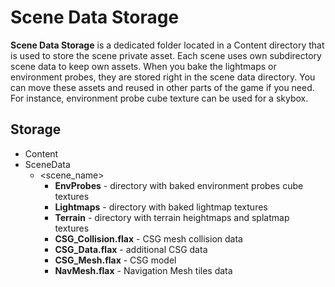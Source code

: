 # Scene Data Storage

**Scene Data Storage** is a dedicated folder located in a Content directory that is used to store the scene private asset. Each scene uses own subdirectory scene data to keep own assets. When you bake the lightmaps or environment probes, they are stored right in the scene data directory. You can move these assets and reused in other parts of the game if you need. For instance, environment probe cube texture can be used for a skybox.

## Storage

* Content
 * SceneData
   * &lt;scene_name&gt;
     * **EnvProbes** - directory with baked environment probes cube textures
     * **Lightmaps** - directory with baked lightmap textures
     * **Terrain** - directory with terrain heightmaps and splatmap textures
     * **CSG_Collision.flax** - CSG mesh collision data
     * **CSG_Data.flax** - additional CSG data
     * **CSG_Mesh.flax** - CSG model
     * **NavMesh.flax** - Navigation Mesh tiles data

